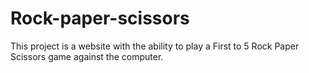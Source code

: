 # Rock-paper-scissors
This project is a website with the ability to play a First to 5 Rock Paper Scissors game against the computer.